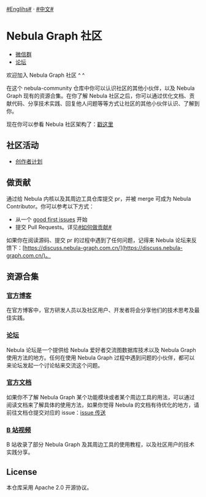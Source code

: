 [#Englihs#](https://github.com/vesoft-inc/nebula-community) · [#中文#](https://github.com/vesoft-inc/nebula-community/tree/master/zh-Hans) 

# Nebula Graph 社区

- [微信群](https://wj.qq.com/s2/8321168/8e2f/)
- [论坛](https://discuss.nebula-graph.com.cn/)

欢迎加入 Nebula Graph 社区 ^ ^

在这个 nebula-community 仓库中你可以认识社区的其他小伙伴，以及 Nebula Graph 现有的资源合集。在你了解 Nebula 社区之后，你可以通过优化文档、贡献代码、分享技术实践、回复他人问题等等方式让社区的其他小伙伴认识、了解到你。

现在你可以参看 Nebula 社区架构了：[戳这里](https://github.com/vesoft-inc/nebula-community/blob/master/zh-Hans/nebula-community-architecture)

## 社区活动

- [创作者计划](https://github.com/vesoft-inc/nebula-community/blob/master/zh-Hans/nebula-content-program/nebula-content-program.md)

## 做贡献

通过给 Nebula 内核以及其周边工具仓库提交 pr，并被 merge 可成为 Nebula Contributor。你可以参考以下方式：

- 从一个 [good first issues](https://github.com/vesoft-inc/nebula/issues?q=is%3Aissue+is%3Aopen+label%3A%22good+first+issue%22) 开始
- 提交 Pull Requests。详见[#如何做贡献#](https://github.com/vesoft-inc/nebula-community/blob/master/zh-Hans/Contributors/how-to-contribute.md)

如果你在阅读源码、提交 pr 的过程中遇到了任何问题，记得来 Nebula 论坛来反馈下：[https://discuss.nebula-graph.com.cn/](https://discuss.nebula-graph.com.cn/)。

## 资源合集

### [官方博客](https://nebula-graph.com.cn/posts/)

在官方博客中，官方研发人员以及社区用户、开发者将会分享他们的技术思考及最佳实践。

### [论坛](https://discuss.nebula-graph.com.cn/)

Nebula 论坛是一个提供给 Nebula 爱好者交流图数据库技术以及 Nebula Graph 使用方法的地方。任何在使用 Nebula Graph 过程中遇到问题的小伙伴，都可以来论坛发起一个讨论帖来交流这个问题。

### [官方文档](https://docs.nebula-graph.com.cn/)

如果你不了解 Nebula Graph 某个功能模块或者某个周边工具的用法，可以通过阅读文档来了解具体的使用方法，如果你觉得 Nebula 的文档有待优化的地方，请前往文档仓提交对应的 issue：[issue 传送](https://github.com/vesoft-inc/nebula-docs/issues)

### [B 站视频](https://space.bilibili.com/472621355)

B 站收录了部分 Nebula Graph 及其周边工具的使用教程，以及社区用户的技术实践分享。

## License

本仓库采用 Apache 2.0 开源协议。
